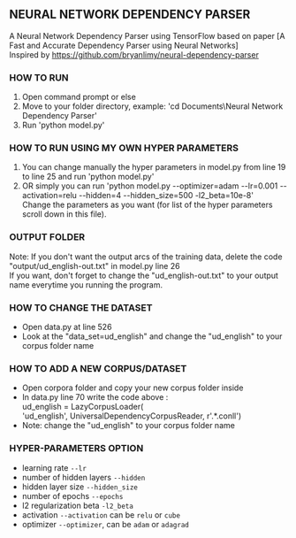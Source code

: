 ## NEURAL NETWORK DEPENDENCY PARSER
A Neural Network Dependency Parser using TensorFlow based on paper [A Fast and Accurate Dependency Parser using Neural Networks]  
Inspired by https://github.com/bryanlimy/neural-dependency-parser  

### HOW TO RUN
1. Open command prompt or else
2. Move to your folder directory, example: 'cd Documents\Neural Network Dependency Parser'
3. Run 'python model.py'

### HOW TO RUN USING MY OWN HYPER PARAMETERS
1. You can change manually the hyper parameters in model.py from line 19 to line 25 and run 'python model.py'
2. OR simply you can run 'python model.py --optimizer=adam --lr=0.001 --activation=relu --hidden=4 --hidden_size=500 -l2_beta=10e-8'  
   Change the parameters as you want (for list of the hyper parameters scroll down in this file).

### OUTPUT FOLDER
Note: If you don't want the output arcs of the training data, delete the code "output/ud_english-out.txt" in model.py line 26  
      If you want, don't forget to change the "ud_english-out.txt" to your output name everytime you running the program.

### HOW TO CHANGE THE DATASET
- Open data.py at line 526
- Look at the "data_set=ud_english" and change the "ud_english" to your corpus folder name

### HOW TO ADD A NEW CORPUS/DATASET
- Open corpora folder and copy your new corpus folder inside
- In data.py line 70 write the code above :  
  ud_english = LazyCorpusLoader(  
  'ud_english', UniversalDependencyCorpusReader, r'.*\.conll')  
- Note: change the "ud_english" to your corpus folder name

### HYPER-PARAMETERS OPTION
- learning rate `--lr`
- number of hidden layers `--hidden`
- hidden layer size `--hidden_size`
- number of epochs `--epochs`
- l2 regularization beta `-l2_beta`
- activation `--activation` can be `relu` or `cube`
- optimizer `--optimizer`, can be `adam` or `adagrad`
